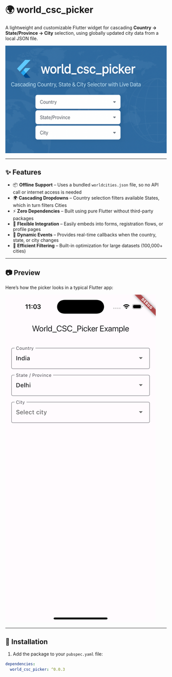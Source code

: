 # 🌍 world_csc_picker

A lightweight and customizable Flutter widget for cascading **Country → State/Province → City** selection, using globally updated city data from a local JSON file.

![Top Banner](assets/CSCTopBanner.png)

---

## ✨ Features

- 📦 **Offline Support** – Uses a bundled `worldcities.json` file, so no API call or internet access is needed
- 🌍 **Cascading Dropdowns** – Country selection filters available States, which in turn filters Cities
- ⚡ **Zero Dependencies** – Built using pure Flutter without third-party packages
- 🧩 **Flexible Integration** – Easily embeds into forms, registration flows, or profile pages
- 🔄 **Dynamic Events** – Provides real-time callbacks when the country, state, or city changes
- 🎯 **Efficient Filtering** – Built-in optimization for large datasets (100,000+ cities)

---

## 📷 Preview

Here’s how the picker looks in a typical Flutter app:

![Picker Screenshot](assets/CSCPicker.png)

---

## 🚀 Installation

1. Add the package to your `pubspec.yaml` file:

```yaml
dependencies:
  world_csc_picker: ^0.0.3
